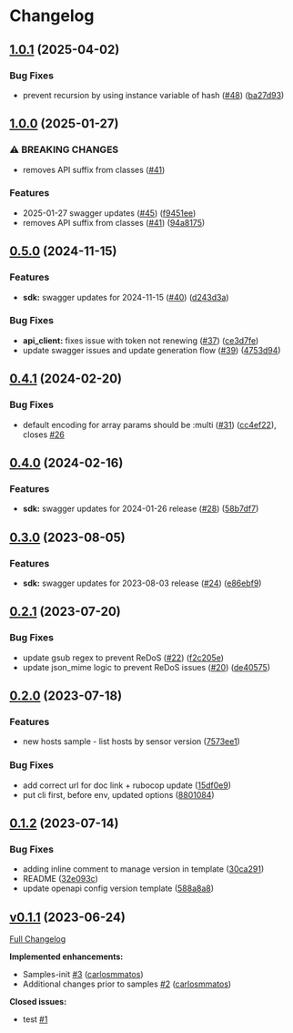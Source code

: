 # Changelog

## [1.0.1](https://github.com/CrowdStrike/crimson-falcon/compare/v1.0.0...v1.0.1) (2025-04-02)


### Bug Fixes

* prevent recursion by using instance variable of hash ([#48](https://github.com/CrowdStrike/crimson-falcon/issues/48)) ([ba27d93](https://github.com/CrowdStrike/crimson-falcon/commit/ba27d936181f1228b37ac393ff694bb21ae5eb2b))

## [1.0.0](https://github.com/CrowdStrike/crimson-falcon/compare/v0.5.0...v1.0.0) (2025-01-27)


### ⚠ BREAKING CHANGES

* removes API suffix from classes ([#41](https://github.com/CrowdStrike/crimson-falcon/issues/41))

### Features

* 2025-01-27 swagger updates ([#45](https://github.com/CrowdStrike/crimson-falcon/issues/45)) ([f9451ee](https://github.com/CrowdStrike/crimson-falcon/commit/f9451eef2deb4c95d1643b869fdfe678025b92ab))
* removes API suffix from classes ([#41](https://github.com/CrowdStrike/crimson-falcon/issues/41)) ([94a8175](https://github.com/CrowdStrike/crimson-falcon/commit/94a81755e69c9f9d28c1c0ca3adf587a55fabb02))

## [0.5.0](https://github.com/CrowdStrike/crimson-falcon/compare/v0.4.1...v0.5.0) (2024-11-15)


### Features

* **sdk:** swagger updates for 2024-11-15  ([#40](https://github.com/CrowdStrike/crimson-falcon/issues/40)) ([d243d3a](https://github.com/CrowdStrike/crimson-falcon/commit/d243d3ab68462b59025611eab27feb60be5b161f))


### Bug Fixes

* **api_client:** fixes issue with token not renewing ([#37](https://github.com/CrowdStrike/crimson-falcon/issues/37)) ([ce3d7fe](https://github.com/CrowdStrike/crimson-falcon/commit/ce3d7fe10bc1ec80980b79331fa62de5e25d7f85))
* update swagger issues and update generation flow ([#39](https://github.com/CrowdStrike/crimson-falcon/issues/39)) ([4753d94](https://github.com/CrowdStrike/crimson-falcon/commit/4753d9468673b0163104aac38fc77d158a6b9bd6))

## [0.4.1](https://github.com/CrowdStrike/crimson-falcon/compare/v0.4.0...v0.4.1) (2024-02-20)


### Bug Fixes

* default encoding for array params should be :multi ([#31](https://github.com/CrowdStrike/crimson-falcon/issues/31)) ([cc4ef22](https://github.com/CrowdStrike/crimson-falcon/commit/cc4ef22c24c00f53f025197c456e3b99cf842595)), closes [#26](https://github.com/CrowdStrike/crimson-falcon/issues/26)

## [0.4.0](https://github.com/CrowdStrike/crimson-falcon/compare/v0.3.0...v0.4.0) (2024-02-16)


### Features

* **sdk:** swagger updates for 2024-01-26 release ([#28](https://github.com/CrowdStrike/crimson-falcon/issues/28)) ([58b7df7](https://github.com/CrowdStrike/crimson-falcon/commit/58b7df7b89c5ac0b601e63bee50958312c643182))

## [0.3.0](https://github.com/CrowdStrike/crimson-falcon/compare/v0.2.1...v0.3.0) (2023-08-05)


### Features

* **sdk:** swagger updates for 2023-08-03 release ([#24](https://github.com/CrowdStrike/crimson-falcon/issues/24)) ([e86ebf9](https://github.com/CrowdStrike/crimson-falcon/commit/e86ebf99d7a11a9fd7ab4c4b1caad0d5b2ef9b6c))

## [0.2.1](https://github.com/CrowdStrike/crimson-falcon/compare/v0.2.0...v0.2.1) (2023-07-20)


### Bug Fixes

* update gsub regex to prevent ReDoS ([#22](https://github.com/CrowdStrike/crimson-falcon/issues/22)) ([f2c205e](https://github.com/CrowdStrike/crimson-falcon/commit/f2c205e7251dd82b378789b746959fc349f364fd))
* update json_mime logic to prevent ReDoS issues ([#20](https://github.com/CrowdStrike/crimson-falcon/issues/20)) ([de40575](https://github.com/CrowdStrike/crimson-falcon/commit/de4057575b1ef4852bd204b10fe19654fd05da4e))

## [0.2.0](https://github.com/CrowdStrike/crimson-falcon/compare/v0.1.2...v0.2.0) (2023-07-18)


### Features

* new hosts sample - list hosts by sensor version ([7573ee1](https://github.com/CrowdStrike/crimson-falcon/commit/7573ee114cb1661db113fba443d5b48e2414e792))


### Bug Fixes

* add correct url for doc link + rubocop update ([15df0e9](https://github.com/CrowdStrike/crimson-falcon/commit/15df0e9c3e5117dac7739388c13400d5a79262c3))
* put cli first, before env, updated options ([8801084](https://github.com/CrowdStrike/crimson-falcon/commit/880108458a7c7cbb00d21d39a7d8fea6ee3921b6))

## [0.1.2](https://github.com/CrowdStrike/crimson-falcon/compare/v0.1.1...v0.1.2) (2023-07-14)


### Bug Fixes

* adding inline comment to manage version in template ([30ca291](https://github.com/CrowdStrike/crimson-falcon/commit/30ca29176684978d24b5341abcf4ef5d402aa9d9))
* README ([32e093c](https://github.com/CrowdStrike/crimson-falcon/commit/32e093c0658898ed25c729e2f48d9755e7c8a81c))
* update openapi config version template ([588a8a8](https://github.com/CrowdStrike/crimson-falcon/commit/588a8a85a92b699aec1e9dc3bce3ae638ec0f337))

## [v0.1.1](https://github.com/CrowdStrike/crimson-falcon/tree/v0.1.1) (2023-06-24)

[Full Changelog](https://github.com/CrowdStrike/crimson-falcon/compare/b06a0cabc2a773a3f1a5893a3bbd18fd0191618b...v0.1.1)

**Implemented enhancements:**

- Samples-init [\#3](https://github.com/CrowdStrike/crimson-falcon/pull/3) ([carlosmmatos](https://github.com/carlosmmatos))
- Additional changes prior to samples [\#2](https://github.com/CrowdStrike/crimson-falcon/pull/2) ([carlosmmatos](https://github.com/carlosmmatos))

**Closed issues:**

- test [\#1](https://github.com/CrowdStrike/crimson-falcon/issues/1)

